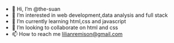 - 👋 Hi, I’m @the-suan
- 👀 I’m interested in web development,data analysis and full stack
- 🌱 I’m currently learning html,css and javascript
- 💞️ I’m looking to collaborate on html and css
- 📫 How to reach me lilianremison@gmail.com

<!---
the-suan/the-suan is a ✨ special ✨ repository because its `README.md` (this file) appears on your GitHub profile.
You can click the Preview link to take a look at your changes.
--->
